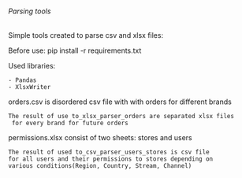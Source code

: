 ###### Parsing tools

Simple tools created to parse csv and xlsx files:

Before use:
    pip install -r requirements.txt
    
Used libraries:

    - Pandas
    - XlsxWriter
    
orders.csv is disordered csv file with with orders for different brands

    The result of use to_xlsx_parser_orders are separated xlsx files
     for every brand for future orders
     
permissions.xlsx consist of two sheets: stores and users

    The result of used to_csv_parser_users_stores is csv file
    for all users and their permissions to stores depending on 
    various conditions(Region, Country, Stream, Channel) 